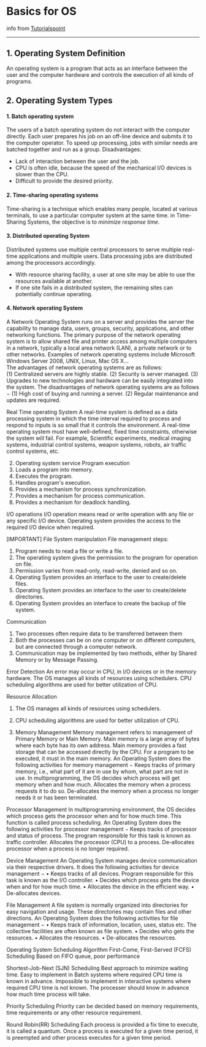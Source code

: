 # Basics for OS
info from [Tutorialspoint](https://www.tutorialspoint.com/operating_system/index.htm)
***

## 1.	Operating System Definition
An operating system is a program that acts as an interface between the user and the computer hardware and controls the execution of all kinds of programs.

## 2. Operating System Types
#### 1. Batch operating system
The users of a batch operating system do not interact with the computer directly. Each user prepares his job on an off-line device and submits it to the computer operator. To speed up processing, jobs with similar needs are batched together and run as a group.
Disadvantages:
* Lack of interaction between the user and the job.
* CPU is often idle, because the speed of the mechanical I/O devices is slower than the CPU.
* Difficult to provide the desired priority.

#### 2. Time-sharing operating systems
Time-sharing is a technique which enables many people, located at various terminals, to use a particular computer system at the same time. in Time-Sharing Systems, the objective is to *minimize response time*.

#### 3. Distributed operating System
Distributed systems use multiple central processors to serve multiple real-time applications and multiple users. Data processing jobs are distributed among the processors accordingly.
* With resource sharing facility, a user at one site may be able to use the resources available at another.
* If one site fails in a distributed system, the remaining sites can potentially continue operating.

#### 4. Network operating System
A Network Operating System runs on a server and provides the server the capability to manage data, users, groups, security, applications, and other networking functions. The primary purpose of the network operating system is to allow shared file and printer access among multiple computers in a network, typically a local area network (LAN), a private network or to other networks.
Examples of network operating systems include Microsoft Windows Server 2008, UNIX, Linux, Mac OS X…  
The advantages of network operating systems are as follows:  
(1)	Centralized servers are highly stable.
(2)	Security is server managed.
(3)	Upgrades to new technologies and hardware can be easily integrated into the system.
The disadvantages of network operating systems are as follows −
(1)	High cost of buying and running a server.
(2)	Regular maintenance and updates are required.

Real Time operating System
A real-time system is defined as a data processing system in which the time interval required to process and respond to inputs is so small that it controls the environment. A real-time operating system must have well-defined, fixed time constraints, otherwise the system will fail. For example, Scientific experiments, medical imaging systems, industrial control systems, weapon systems, robots, air traffic control systems, etc.

2. Operating system service
Program execution
1.	Loads a program into memory.
2.	Executes the program.
3.	Handles program's execution.
4.	Provides a mechanism for process synchronization.
5.	Provides a mechanism for process communication.
6.	Provides a mechanism for deadlock handling.

I/O operations
I/O operation means read or write operation with any file or any specific I/O device.
Operating system provides the access to the required I/O device when required.

[IMPORTANT] File System manipulation
File management steps:
1.	Program needs to read a file or write a file.
2.	The operating system gives the permission to the program for operation on file.
3.	Permission varies from read-only, read-write, denied and so on.
4.	Operating System provides an interface to the user to create/delete files.
5.	Operating System provides an interface to the user to create/delete directories.
6.	Operating System provides an interface to create the backup of file system.

Communication
1.	Two processes often require data to be transferred between them
2.	Both the processes can be on one computer or on different computers, but are connected through a computer network.
3.	Communication may be implemented by two methods, either by Shared Memory or by Message Passing.

Error Detection
An error may occur in CPU, in I/O devices or in the memory hardware.
The OS manages all kinds of resources using schedulers.
CPU scheduling algorithms are used for better utilization of CPU.

Resource Allocation
1.	The OS manages all kinds of resources using schedulers.
2.	CPU scheduling algorithms are used for better utilization of CPU.

2.	Memory Management
Memory management refers to management of Primary Memory or Main Memory. Main memory is a large array of bytes where each byte has its own address.
Main memory provides a fast storage that can be accessed directly by the CPU. For a program to be executed, it must in the main memory. An Operating System does the following activities for memory management −
Keeps tracks of primary memory, i.e., what part of it are in use by whom, what part are not in use.
In multiprogramming, the OS decides which process will get memory when and how much.
Allocates the memory when a process requests it to do so.
De-allocates the memory when a process no longer needs it or has been terminated.

Processor Management
In multiprogramming environment, the OS decides which process gets the processor when and for how much time. This function is called process scheduling. An Operating System does the following activities for processor management −
Keeps tracks of processor and status of process. The program responsible for this task is known as traffic controller.
Allocates the processor (CPU) to a process.
De-allocates processor when a process is no longer required.

Device Management
An Operating System manages device communication via their respective drivers. It does the following activities for device management −
•	Keeps tracks of all devices. Program responsible for this task is known as the I/O controller.
•	Decides which process gets the device when and for how much time.
•	Allocates the device in the efficient way.
•	De-allocates devices.

File Management
A file system is normally organized into directories for easy navigation and usage. These directories may contain files and other directions.
An Operating System does the following activities for file management −
•	Keeps track of information, location, uses, status etc. The collective facilities are often known as file system.
•	Decides who gets the resources.
•	Allocates the resources.
•	De-allocates the resources.

Operating System Scheduling Algorithm
First-Come, First-Served (FCFS) Scheduling
Based on FIFO queue, poor performance

Shortest-Job-Next (SJN) Scheduling
Best approach to minimize waiting time.
Easy to implement in Batch systems where required CPU time is known in advance.
Impossible to implement in interactive systems where required CPU time is not known.
The processer should know in advance how much time process will take.

Priority Scheduling
Priority can be decided based on memory requirements, time requirements or any other resource requirement.

Round Robin(RR) Scheduling
Each process is provided a fix time to execute, it is called a quantum.
Once a process is executed for a given time period, it is preempted and other process executes for a given time period.

